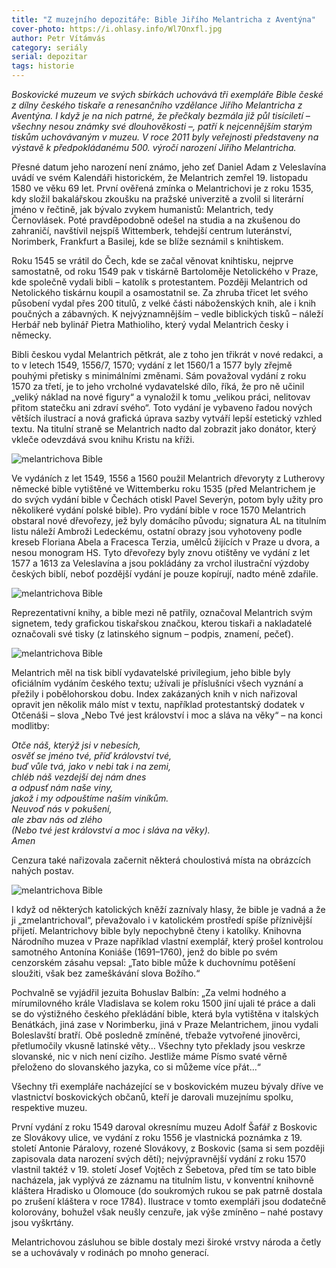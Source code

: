 ```yaml
---
title: "Z muzejního depozitáře: Bible Jiřího Melantricha z Aventýna"
cover-photo: https://i.ohlasy.info/Wl7Onxfl.jpg
author: Petr Vítámvás
category: seriály
serial: depozitar
tags: historie
---
```


*Boskovické muzeum ve svých sbírkách uchovává tři exempláře Bible české z dílny českého tiskaře a renesančního vzdělance Jiřího Melantricha z Aventýna. I když je na nich patrné, že přečkaly bezmála již půl tisíciletí – všechny nesou známky své dlouhověkosti –, patří k nejcennějším starým tiskům uchovávaným v muzeu. V roce 2011 byly veřejnosti představeny na výstavě k předpokládanému 500. výročí narození Jiřího Melantricha.*

Přesné datum jeho narození není známo, jeho zeť Daniel Adam z Veleslavína uvádí ve svém Kalendáři historickém, že Melantrich zemřel 19. listopadu 1580 ve věku 69 let. První ověřená zmínka o Melantrichovi je z roku 1535, kdy složil bakalářskou zkoušku na pražské univerzitě a zvolil si literární jméno v řečtině, jak bývalo zvykem humanistů: Melantrich, tedy Černovlásek. Poté pravděpodobně odešel na studia a na zkušenou do zahraničí, navštívil nejspíš Wittemberk, tehdejší centrum luteránství, Norimberk, Frankfurt a Basilej, kde se blíže seznámil s knihtiskem.

Roku 1545 se vrátil do Čech, kde se začal věnovat knihtisku, nejprve samostatně, od roku 1549 pak v tiskárně Bartoloměje Netolického v Praze, kde společně vydali bibli – katolík s protestantem. Později Melantrich od Netolického tiskárnu koupil a osamostatnil se. Za zhruba třicet let svého působení vydal přes 200 titulů, z velké části náboženských knih, ale i knih poučných a zábavných. K nejvýznamnějším – vedle biblických tisků – náleží Herbář neb bylinář Pietra Mathioliho, který vydal Melantrich česky i německy. 

Bibli českou vydal Melantrich pětkrát, ale z toho jen třikrát v nové redakci, a to v letech 1549, 1556/7, 1570; vydání z let 1560/1 a 1577 byly zřejmě pouhými přetisky s minimálními změnami. Sám považoval vydání z roku 1570 za třetí, je to jeho vrcholné vydavatelské dílo, říká, že pro ně učinil „veliký náklad na nové figury“ a vynaložil k tomu „velikou práci, nelitovav přitom statečku ani zdraví svého“. Toto vydání je vybaveno řadou nových větších ilustrací a nová grafická úprava sazby vytváří lepší estetický vzhled textu. Na titulní straně se Melantrich nadto dal zobrazit jako donátor, který vkleče odevzdává svou knihu Kristu na kříži.  

<img src="https://i.ohlasy.info/7bJxyIL.jpg" alt="melantrichova Bible" class="img-responsive img-popup" data-author="Muzeum Boskovicka">

Ve vydáních z let 1549, 1556 a 1560 použil Melantrich dřevoryty z Lutherovy německé bible vytištěné ve Wittemberku roku 1535 (před Melantrichem je do svých vydání bible v Čechách otiskl Pavel Severýn, potom byly užity pro několikeré vydání polské bible). Pro vydání bible v roce 1570 Melantrich obstaral nové dřevořezy, jež byly domácího původu; signatura AL na titulním listu náleží Ambroži Ledeckému, ostatní obrazy jsou vyhotoveny podle kreseb Floriana Abela a Fracesca Terzia, umělců žijících v Praze u dvora, a nesou monogram HS. Tyto dřevořezy byly znovu otištěny ve vydání z let 1577 a 1613 za Veleslavína a jsou pokládány za vrchol ilustrační výzdoby českých biblí, neboť pozdější vydání je pouze kopírují, nadto méně zdařile. 

<img src="https://i.ohlasy.info/Hq2WKqu.jpg" alt="melantrichova Bible" class="img-responsive img-popup" data-author="Muzeum Boskovicka">

Reprezentativní knihy, a bible mezi ně patřily, označoval Melantrich svým signetem, tedy grafickou tiskařskou značkou, kterou tiskaři a nakladatelé označovali své tisky (z latinského signum – podpis, znamení, pečeť).

<img src="https://i.ohlasy.info/fqBTZ4M.jpg" alt="melantrichova Bible" class="img-responsive img-popup" data-author="Muzeum Boskovicka">

Melantrich měl na tisk biblí vydavatelské privilegium, jeho bible byly oficiálním vydáním českého textu; užívali je příslušníci všech vyznání a přežily i pobělohorskou dobu. Index zakázaných knih v nich nařizoval opravit jen několik málo míst v textu, například protestantský dodatek v Otčenáši – slova „Nebo Tvé jest království i moc a sláva na věky“ – na konci modlitby:

*Otče náš, kterýž jsi v nebesích,  
osvěť se jméno tvé, příď království tvé,  
buď vůle tvá, jako v nebi tak i na zemi,  
chléb náš vezdejší dej nám dnes  
a odpusť nám naše viny,  
jakož i my odpouštíme naším viníkům.  
Neuvoď nás v pokušení,  
ale zbav nás od zlého  
(Nebo tvé jest království a moc i sláva na věky).  
Amen*

Cenzura také nařizovala začernit některá choulostivá místa na obrázcích nahých postav.

<img src="https://i.ohlasy.info/miTDhGW.jpg" alt="melantrichova Bible" class="img-responsive img-popup" data-author="Muzeum Boskovicka">

I když od některých katolických kněží zaznívaly hlasy, že bible je vadná a že ji „zmelantrichoval“, převažovalo i v katolickém prostředí spíše příznivější přijetí. Melantrichovy bible byly nepochybně čteny i katolíky. Knihovna Národního muzea v Praze například vlastní exemplář, který prošel kontrolou samotného Antonína Koniáše (1691–1760), jenž do bible po svém cenzorském zásahu vepsal: „Tato bible může k duchovnímu potěšení sloužiti, však bez zameškávání slova Božího.“ 

Pochvalně se vyjádřil jezuita Bohuslav Balbín: „Za velmi hodného a mírumilovného krále Vladislava se kolem roku 1500 jiní ujali té práce a dali se do výstižného českého překládání bible, která byla vytištěna v italských Benátkách, jiná zase v Norimberku, jiná v Praze Melantrichem, jinou vydali Boleslavští bratří. Obě posledně zmíněné, třebaže vytvořené jinověrci, přetlumočily vkusně latinské věty… Všechny tyto překlady jsou veskrze slovanské, nic v nich není cizího. Jestliže máme Písmo svaté věrně přeloženo do slovanského jazyka, co si můžeme více přát…“

Všechny tři exempláře nacházející se v boskovickém muzeu bývaly dříve ve vlastnictví boskovických občanů, kteří je darovali muzejnímu spolku, respektive muzeu.

První vydání z roku 1549 daroval okresnímu muzeu Adolf Šafář z Boskovic ze Slovákovy ulice, ve vydání z roku 1556 je vlastnická poznámka z 19. století Antonie Páralovy, rozené Slovákovy, z Boskovic (sama si sem později zapisovala data narození svých dětí); nejvýpravnější vydání z roku 1570 vlastnil taktéž v 19. století Josef Vojtěch z Šebetova, před tím se tato bible nacházela, jak vyplývá ze záznamu na titulním listu, v konventní knihovně kláštera Hradisko u Olomouce (do soukromých rukou se pak patrně dostala po zrušení kláštera v roce 1784). Ilustrace v tomto exempláři jsou dodatečně kolorovány, bohužel však neušly cenzuře, jak výše zmíněno – nahé postavy jsou vyškrtány.

Melantrichovou zásluhou se bible dostaly mezi široké vrstvy národa a četly se a uchovávaly v rodinách po mnoho generací.
